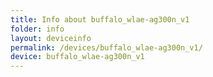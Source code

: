 ```yaml
---
title: Info about buffalo_wlae-ag300n_v1
folder: info
layout: deviceinfo
permalink: /devices/buffalo_wlae-ag300n_v1/
device: buffalo_wlae-ag300n_v1
---
```

